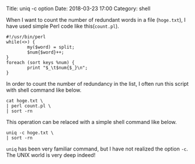 Title: uniq -c option
Date: 2018-03-23 17:00
Category: shell

When I want to count the number of redundant words in a file (`hoge.txt`), I have used simple Perl code like this(`count.pl`).

```
#!/usr/bin/perl
while(<>) {
        my($word) = split;
        $num{$word}++;
}
foreach (sort keys %num) {
        print "$_\t$num{$_}\n";
}
```

In order to count the number of redundancy in the list, I often run this script with shell command like below.

```
cat hoge.txt \
| perl count.pl \
| sort -rn
```

This operation can be relaced with a simple shell command like below.

```
uniq -c hoge.txt \
| sort -rn
```

`uniq` has been very familiar command, but I have not realized the option `-c`. 
The UNIX world is very deep indeed!
